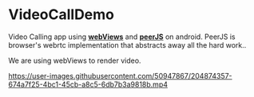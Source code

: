 # VideoCallDemo
Video Calling app using **[webViews](https://developer.android.com/develop/ui/views/layout/webapps/webview)** and **[peerJS](https://peerjs.com/)** on android.
PeerJS is browser's webrtc implementation that abstracts away all the hard work..

We are using webViews to render video.

https://user-images.githubusercontent.com/50947867/204874357-674a7f25-4bc1-45cb-a8c5-6db7b3a9818b.mp4



